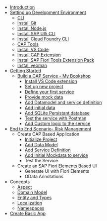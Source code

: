 - [Introduction](introduction.md)
- [Setting up Development Environment](set-up-development-environment.md)
  - [CLI](cli.md)
  - [Install Git](install-git.md)
  - [Install Node.js](install-node-js.md)
  - [Install SAP UI5 CLI](install-ui5-cli.md)
  - [Install Cloud Foundry CLI](install-cf-cli.md)
  - [CAP Tools](cap-tools.md)
  - [Install VS Code](install-vscode.md)
  - [Install CAP Extension](vs-extension-cap-v2.md)
  - [Install SAP Fiori Tools Extension Pack](vs-extension-fiori-elements.md)
  - [Install yeoman](yeoman.md)
- [Getting Started](getting-started.md)
  - [Build a CAP Service - My Bookshop](my-bookshop-project.md)
    - [Install VS Code extension](vs-extension-cap.md)
    - [Set up new project](set-up-new-project.md)
    - [Define your first service](define-service-my-bookshop.md)
    - [Provide mock data](add-mock-data-mybookshop.md)
    - [Add Datamodel and service definition](add-data-model-service-definition.md)
    - [Add initial data](add-initial-data-mybookshop.md)
    - [Add SQLite Persistant database](add-persistent-db-mybookshop.md)
    - [Test the service with Postman](test-with-postman.md)
    - [Add Custom logic to the service](add-custom-logic-mybookshop.md)
- [End to End Scenario- Risk Management](risk-management/risk-and-mitigation.md)
  - Create CAP Based Application
    - [Initialize Project](risk-management/initialize-project.md)
    - [Add Data Model](risk-management/add-risk-and-mitigation-data-model.md)
    - [Add Service Definition](risk-management/add-service-risk-management.md)
    - [Add Initial Mockdata to service](risk-management/add-initial-mock-data-risk-management.md)
    - Test the Service
  - Create an SAP Fiori Elements Based UI
    - Generate UI with Fiori Elements
    - OData Annotations
- Concepts
  - [Aspect](aspect.md)
  - [Domain Model](domain-model.md)
  - [Entity and Types](entity-and-types.md)
  - [Localization](localization.md)
  - [Namespaces](namespaces.md)
- [Create Basic App](create-basic-app.md)
